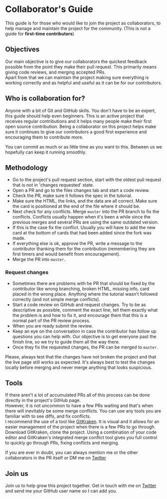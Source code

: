 # Collaborator's Guide

This guide is for those who would like to join the project as collaborators, to help manage and maintain the project for the community. (This is not a guide for **first-time contributors**)

## Objectives

Our main objective is to give our collaborators the quickest feedback possible from the point they make their pull request. This primarily means giving code reviews, and merging accepted PRs.  
Apart from that we can maintain the project making sure everything is working correctly and as helpful and useful as it can be for our contributors.

## Who is collaboration for?

Anyone with a bit of Git and GitHub skills. You don't have to be an expert, this guide should help even beginners. This is an active project that receives regular contributions and it helps many people make their first open source contribution. Being a collaborator on this project helps make sure it continues to give our contributors a good first experience and encouraging them to contribute more.

You can commit as much or as little time as you want to this. Between us we hopefully can keep it running smoothly.

## Methodology

-   Go to the project's pull request section, start with the oldest pull request that is not in 'changes requested' state.
-   Open a PR and go to the files changes tab and start a code review.
-   Check the PR, make sure it follows the spec in the tutorial.
-   Make sure the HTML, the links, and the data are all correct. Make sure the card is positioned at the end of the file where it should be.
-   Next check for any conflicts. Merge `master` into the PR branch to fix the conflicts. Conflicts usually happen when it's been a while since the previous merges and several PRs are using the same outdated version.
-   If this is the case fix the conflict. Usually you will have to add the new card at the bottom of cards that had been added since the fork was made.
-   If everything else is ok, approve the PR, write a message to the contributor thanking them for the contribution (remembering they are first timers and would benefit from encouragement).
-   Merge the PR into `master`.

### Request changes

-   Sometimes there are problems with he PR that should be fixed by the contributor like wrong branching, broken HTML, missing info, card placed in the wrong place. Anything where the tutorial wasn't followed correctly (and not simple merge conflicts).
-   Start a code review on GitHub and request changes. Try to be as descriptive as possible, comment the exact line, tell them exactly what the problem is and how to fix it, and encourage them that this is a normal part of the PR review process.
-   When you are ready submit the review.
-   Keep an eye on the conversation in case the contributor has follow up questions you can help with. Our objective is to get everyone past the finish line, so we try to guide them all the way there.
-   Once they fix the requested changes, the PR can be merged to `master`.

Please, always test that the changes have not broken the project and that the live page still works as expected. It's always best to test the changes locally before merging and never merge anything that looks suspicious.

## Tools

If there aren't a lot of accumulated PRs all of this process can be done directly in the project's GitHub page.  
However, it is not uncommon to have a few PRs waiting and that's when there will inevitably be some merge conflicts. You can use any tools you are familiar with to see diffs, and fix conflicts.  
I recommend the use of a tool like [GitKraken](https://www.gitkraken.com/download). It is visual and it allows for an easier management of the project when there is a few PRs to go through.  
Download GitKraken, clone the project. Using a combination of your code editor and GitKraken's integrated merge conflict tool gives you full control to quickly go through PRs, fixing conflicts and merging.

If you are ever in doubt, you can always mention me or the other collaborators in the PR itself or DM me on [Twitter](https://twitter.com/Syknapse)

## Join us

Join us to help grow this project together. Get in touch with me on [Twitter](https://twitter.com/Syknapse) and send me your GitHub user name so I can add you.
